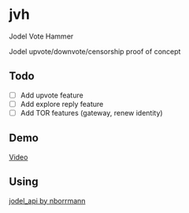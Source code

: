 # jvh
Jodel Vote Hammer

Jodel upvote/downvote/censorship proof of concept

## Todo
- [ ] Add upvote feature
- [ ] Add explore reply feature
- [ ] Add TOR features (gateway, renew identity)

## Demo
[Video](https://vimeo.com/207301036)

## Using
[jodel_api by nborrmann](https://github.com/nborrmann/jodel_api)
